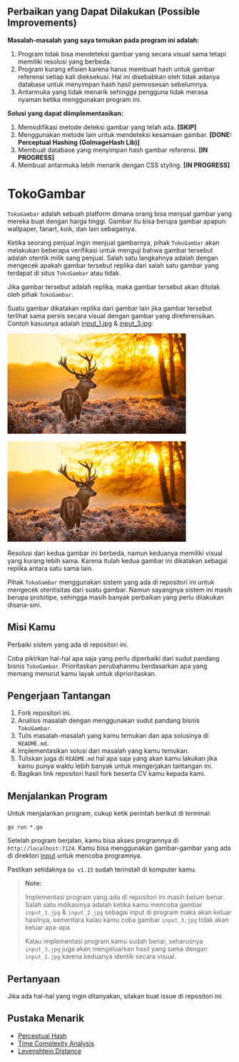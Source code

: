 ## Perbaikan yang Dapat Dilakukan (Possible Improvements)
**Masalah-masalah yang saya temukan pada program ini adalah:**
1. Program tidak bisa mendeteksi gambar yang secara visual sama tetapi memiliki resolusi yang berbeda.
2. Program kurang efisien karena harus membuat hash untuk gambar referensi setiap kali dieksekusi. Hal ini disebabkan oleh tidak adanya database untuk menyimpan hash hasil pemrosesan sebelumnya.
3. Antarmuka yang tidak menarik sehingga pengguna tidak merasa nyaman ketika menggunakan program ini.

**Solusi yang dapat diimplementasikan:**
1. Memodifikasi metode deteksi gambar yang telah ada. **[SKIP]**
2. Menggunakan metode lain untuk mendeteksi kesamaan gambar. **[DONE: Perceptual Hashing (GoImageHash Lib)]**
3. Membuat database yang menyimpan hash gambar referensi. **[IN PROGRESS]**
4. Membuat antarmuka lebih menarik dengan CSS styling. **[IN PROGRESS]**


# TokoGambar

`TokoGambar` adalah sebuah platform dimana orang bisa menjual gambar yang mereka buat dengan harga tinggi. Gambar itu bisa berupa gambar apapun: wallpaper, fanart, koik, dan lain sebagainya.

Ketika seorang penjual ingin menjual gambarnya, pihak `TokoGambar` akan melakukan beberapa verifikasi untuk menguji bahwa gambar tersebut adalah otentik milik sang penjual. Salah satu langkahnya adalah dengan mengecek apakah gambar tersebut replika dari salah satu gambar yang terdapat di situs `TokoGambar` atau tidak.

Jika gambar tersebut adalah replika, maka gambar tersebut akan ditolak oleh pihak `TokoGambar`.

Suatu gambar dikatakan replika dari gambar lain jika gambar tersebut terlihat sama persis secara visual dengan gambar yang direferensikan. Contoh kasusnya adalah [input_1.jpg](./input/input_1.jpg) & [input_3.jpg](./input/input_3.jpg):

[<img src="./input/input_1.jpg" width="400"/>](./input/input_1.jpg) 

[<img src="./input/input_3.jpg" width="400"/>](./input/input_3.jpg)

Resolusi dari kedua gambar ini berbeda, namun keduanya memiliki visual yang kurang lebih sama. Karena itulah kedua gambar ini dikatakan sebagai replika antara satu sama lain.

Pihak `TokoGambar` menggunakan sistem yang ada di repositori ini untuk mengecek otentisitas dari suatu gambar. Namun sayangnya sistem ini masih berupa prototipe, sehingga masih banyak perbaikan yang perlu dilakukan disana-sini.

## Misi Kamu

Perbaiki sistem yang ada di repositori ini.

Coba pikirkan hal-hal apa saja yang perlu diperbaiki dari sudut pandang bisnis `TokoGambar`. Prioritaskan perubahanmu berdasarkan apa yang memang menurut kamu layak untuk diprioritaskan.

## Pengerjaan Tantangan

1. Fork repositori ini.
2. Analisis masalah dengan menggunakan sudut pandang bisnis `TokoGambar`.
3. Tulis masalah-masalah yang kamu temukan dan apa solusinya di `README.md`.
4. Implementasikan solusi dari masalah yang kamu temukan.
5. Tuliskan juga di `README.md` hal apa saja yang akan kamu lakukan jika kamu punya waktu lebih banyak untuk mengerjakan tantangan ini.
6. Bagikan link repositori hasil fork beserta CV kamu kepada kami.

## Menjalankan Program

Untuk menjalankan program, cukup ketik perintah berikut di terminal:

```
go run *.go
```

Setelah program berjalan, kamu bisa akses programnya di `http://localhost:7124`. Kamu bisa menggunakan gambar-gambar yang ada di direktori [input](./input) untuk mencoba programnya.

Pastikan setidaknya `Go v1.15` sudah terinstall di komputer kamu.

> **Note:**
>
> Implementasi program yang ada di repositori ini masih belum benar. Salah satu indikasinya adalah ketika kamu mencoba gambar `input_1.jpg` & `input_2.jpg` sebagai input di program maka akan keluar hasilnya, sementara kalau kamu coba gambar `input_3.jpg` tidak akan keluar apa-apa.
>
> Kalau implementasi program kamu sudah benar, seharusnya `input_3.jpg` juga akan mengeluarkan hasil yang sama dengan `input_1.jpg` karena keduanya identik secara visual.

## Pertanyaan

Jika ada hal-hal yang ingin ditanyakan, silakan buat issue di repositori ini.

## Pustaka Menarik

- [Perceptual Hash](http://www.hackerfactor.com/blog/index.php?/archives/432-Looks-Like-It.html)
- [Time Complexity Analysis](https://www.youtube.com/watch?v=fZc3ijGM0aM)
- [Levenshtein Distance](https://en.wikipedia.org/wiki/Levenshtein_distance)
